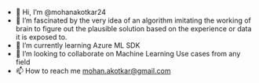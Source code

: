 - 👋 Hi, I’m @mohanakotkar24
- 👀 I’m fascinated by the very idea of an algorithm imitating the working of brain to figure out the plausible solution based on the experience or data it is exposed to.
- 🌱 I’m currently learning Azure ML SDK  
- 💞️ I’m looking to collaborate on Machine Learning Use cases from any field
- 📫 How to reach me mohan.akotkar@gmail.com

<!---
mohanakotkar24/mohanakotkar24 is a ✨ special ✨ repository because its `README.md` (this file) appears on your GitHub profile.
You can click the Preview link to take a look at your changes.
--->
